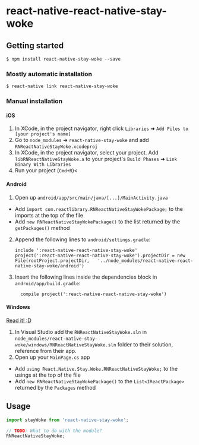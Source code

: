
# react-native-react-native-stay-woke

## Getting started

`$ npm install react-native-stay-woke --save`

### Mostly automatic installation

`$ react-native link react-native-stay-woke`

### Manual installation


#### iOS

1. In XCode, in the project navigator, right click `Libraries` ➜ `Add Files to [your project's name]`
2. Go to `node_modules` ➜ `react-native-stay-woke` and add `RNReactNativeStayWoke.xcodeproj`
3. In XCode, in the project navigator, select your project. Add `libRNReactNativeStayWoke.a` to your project's `Build Phases` ➜ `Link Binary With Libraries`
4. Run your project (`Cmd+R`)<

#### Android

1. Open up `android/app/src/main/java/[...]/MainActivity.java`
  - Add `import com.reactlibrary.RNReactNativeStayWokePackage;` to the imports at the top of the file
  - Add `new RNReactNativeStayWokePackage()` to the list returned by the `getPackages()` method
2. Append the following lines to `android/settings.gradle`:
  	```
  	include ':react-native-react-native-stay-woke'
  	project(':react-native-react-native-stay-woke').projectDir = new File(rootProject.projectDir, 	'../node_modules/react-native-react-native-stay-woke/android')
  	```
3. Insert the following lines inside the dependencies block in `android/app/build.gradle`:
  	```
      compile project(':react-native-react-native-stay-woke')
  	```

#### Windows
[Read it! :D](https://github.com/ReactWindows/react-native)

1. In Visual Studio add the `RNReactNativeStayWoke.sln` in `node_modules/react-native-stay-woke/windows/RNReactNativeStayWoke.sln` folder to their solution, reference from their app.
2. Open up your `MainPage.cs` app
  - Add `using React.Native.Stay.Woke.RNReactNativeStayWoke;` to the usings at the top of the file
  - Add `new RNReactNativeStayWokePackage()` to the `List<IReactPackage>` returned by the `Packages` method


## Usage
```javascript
import stayWoke from 'react-native-stay-woke';

// TODO: What to do with the module?
RNReactNativeStayWoke;
```
  